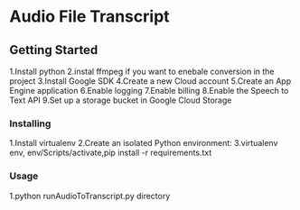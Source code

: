 # Audio File Transcript

## Getting Started
1.Install python
2.instal ffmpeg if you want to enebale conversion in the project
3.Install Google SDK
4.Create a new Cloud account 
5.Create an App Engine application
6.Enable logging
7.Enable billing
8.Enable the  Speech to Text API
9.Set up a storage bucket in Google Cloud Storage

### Installing
1.Install virtualenv
2.Create an isolated Python environment:
3.virtualenv env, env/Scripts/activate,pip install -r requirements.txt

### Usage
 1.python runAudioToTranscript.py directory

